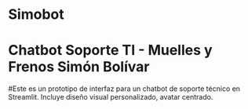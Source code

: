 # Simobot
# Chatbot Soporte TI - Muelles y Frenos Simón Bolívar
#Este es un prototipo de interfaz para un chatbot de soporte técnico en Streamlit. 
Incluye diseño visual personalizado, avatar centrado.
